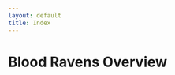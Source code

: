 ```yaml
---
layout: default
title: Index
---
```


# Blood Ravens Overview

<div id='carouselExample' class='carousel slide'><div class='carousel-inner'></div></div>
